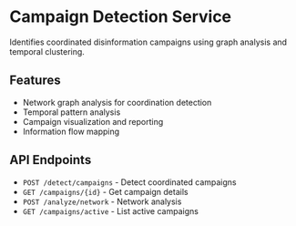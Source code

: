 # Campaign Detection Service

Identifies coordinated disinformation campaigns using graph analysis and temporal clustering.

## Features

- Network graph analysis for coordination detection
- Temporal pattern analysis
- Campaign visualization and reporting
- Information flow mapping

## API Endpoints

- `POST /detect/campaigns` - Detect coordinated campaigns
- `GET /campaigns/{id}` - Get campaign details
- `POST /analyze/network` - Network analysis
- `GET /campaigns/active` - List active campaigns